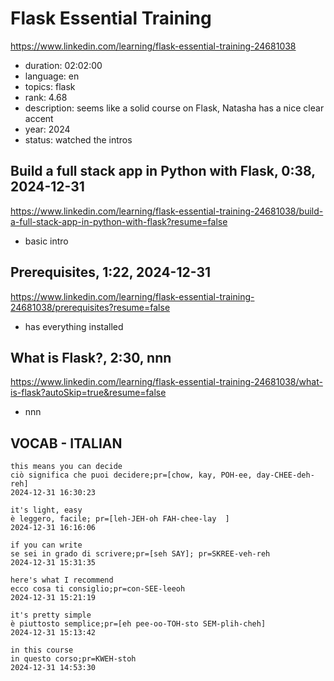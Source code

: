 # Flask Essential Training

https://www.linkedin.com/learning/flask-essential-training-24681038

- duration: 02:02:00
- language: en
- topics: flask
- rank: 4.68
- description: seems like a solid course on Flask, Natasha has a nice clear accent
- year: 2024
- status: watched the intros

## Build a full stack app in Python with Flask, 0:38, 2024-12-31

https://www.linkedin.com/learning/flask-essential-training-24681038/build-a-full-stack-app-in-python-with-flask?resume=false

- basic intro

## Prerequisites, 1:22, 2024-12-31

https://www.linkedin.com/learning/flask-essential-training-24681038/prerequisites?resume=false

- has everything installed

## What is Flask?, 2:30, nnn

https://www.linkedin.com/learning/flask-essential-training-24681038/what-is-flask?autoSkip=true&resume=false

- nnn

## VOCAB - ITALIAN

```
this means you can decide
ciò significa che puoi decidere;pr=[chow, kay, POH-ee, day-CHEE-deh-reh]
2024-12-31 16:30:23

it's light, easy
è leggero, facile; pr=[leh-JEH-oh FAH-chee-lay	]
2024-12-31 16:16:06

if you can write
se sei in grado di scrivere;pr=[seh SAY]; pr=SKREE-veh-reh
2024-12-31 15:31:35

here's what I recommend
ecco cosa ti consiglio;pr=con-SEE-leeoh
2024-12-31 15:21:19

it's pretty simple
è piuttosto semplice;pr=[eh pee-oo-TOH-sto SEM-plih-cheh]
2024-12-31 15:13:42

in this course
in questo corso;pr=KWEH-stoh
2024-12-31 14:53:30

```
